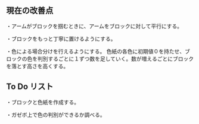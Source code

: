 ## 現在の改善点

・アームがブロックを掴むときに、アームをブロックに対して平行にする。　

・ブロックをもっと丁寧に置けるようにする。　　

・色による場合分けを行えるようにする。
色紙の各色に初期値０を持たせ、ブロックの色を判別するごとに１ずつ数を足していく。数が増えるごとにブロックを落とす高さを高くする。

## To Do リスト

・ブロックと色紙を作成する。　　

・ガゼボ上で色の判別ができるか調べる。　　
